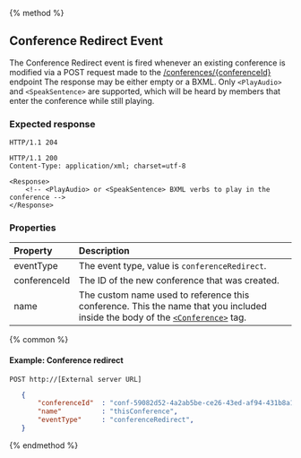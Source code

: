 {% method %}
## Conference Redirect Event
The Conference Redirect event is fired whenever an existing conference is modified via a POST request made to the [/conferences/{conferenceId}](../../methods/conferences/postConferencesConferenceId.md) endpoint
The response may be either empty or a BXML. Only `<PlayAudio>` and `<SpeakSentence>` are supported, which will be heard by members that enter the conference while still playing.

### Expected response

```http
HTTP/1.1 204
```

```http
HTTP/1.1 200
Content-Type: application/xml; charset=utf-8

<Response>
    <!-- <PlayAudio> or <SpeakSentence> BXML verbs to play in the conference -->
</Response>
```

### Properties

| Property     | Description |
|:-------------|:------------|
| eventType    | The event type, value is `conferenceRedirect`. |
| conferenceId | The ID of the new conference that was created. |
| name         | The custom name used to reference this conference. This the name that you included inside the body of the [`<Conference>`](../verbs/conference.md) tag. |

{% common %}

#### Example: Conference redirect

```
POST http://[External server URL]
```

```json
   {
       "conferenceId"  : "conf-59082d52-4a2ab5be-ce26-43ed-af94-431b8a19d4e3",
       "name"          : "thisConference",
       "eventType"     : "conferenceRedirect",
   }

```

{% endmethod %}
